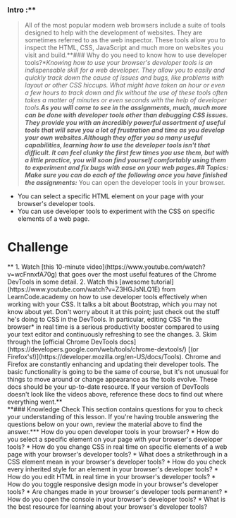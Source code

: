 ### Intro :**
>All of the most popular modern web browsers include a suite of tools designed to help
with the development of websites. They are sometimes referred to as the web
inspector. These tools allow you to inspect the HTML, CSS, JavaScript and much
more on websites you visit and build.**### Why do you need to know how to use developer tools?**Knowing how to use your browser's developer tools is an indispensable skill for a web
developer. They allow you to easily and quickly track down the cause of issues and
bugs, like problems with layout or other CSS hiccups. What might have taken an hour
or even a few hours to track down and fix without the use of these tools often takes
a matter of minutes or even seconds with the help of developer tools.**As you will come to see in the assignments, much, much more can be done with developer
tools other than debugging CSS issues. They provide you with an incredibly powerful
assortment of useful tools that will save you a lot of frustration and time as you
develop your own websites.**Although they offer you so many useful capabilities, learning how to use the
developer tools isn't that difficult. It can feel clunky the first few times you
use them, but with a little practice, you will soon find yourself comfortably
using them to experiment and fix bugs with ease on your web pages.**## Topics:
Make sure you can do each of the following once you have finished the assignments:*** You can open the developer tools in your browser.
* You can select a specific HTML element on your page with your browser's developer tools.
* You can use developer tools to experiment with the CSS on specific elements of a web page.
# Challenge
<div class="lesson-content__panel" markdown="1">**  1. Watch [this 10-minute video](https://www.youtube.com/watch?v=wcFnnxfA70g) that goes over the most useful features of the Chrome DevTools in some detail.
  2. Watch this [awesome tutorial](https://www.youtube.com/watch?v=Z3HGJsNLQ1E) from LearnCode.academy on how to use developer tools effectively when working with your CSS.  It talks a bit about Bootstrap, which you may not know about yet.  Don't worry about it at this point; just check out the stuff he's doing to CSS in the DevTools.  In particular, editing CSS *in the browser* in real time is a serious productivity booster compared to using your text editor and continuously refreshing to see the changes.
  3. Skim through the [official Chrome DevTools docs](https://developers.google.com/web/tools/chrome-devtools/) [(or Firefox's!)](https://developer.mozilla.org/en-US/docs/Tools). Chrome and Firefox are constantly enhancing and updating their developer tools.  The basic functionality is going to be the same of course, but it's not unusual for things to move around or change appearance as the tools evolve.  These docs should be your up-to-date resource.  If your version of DevTools doesn't look like the videos above, reference these docs to find out where everything went.**</div>**### Knowledge Check
This section contains questions for you to check your understanding of this lesson. If you're having trouble answering the questions below on your own, review the material above to find the answer.*** How do you open developer tools in your browser?
* How do you select a specific element on your page with your browser's developer tools?
* How do you change CSS in real time on specific elements of a web page with your browser's developer tools?
* What does a strikethrough in a CSS element mean in your browser's developer tools?
* How do you check every inherited style for an element in your browser's developer tools?
* How do you edit HTML in real time in your browser's developer tools?
* How do you toggle responsive design mode in your browser's developer tools?
* Are changes made in your browser's developer tools permanent?
* How do you open the console in your browser's developer tools?
* What is the best resource for learning about your browser's developer tools?
